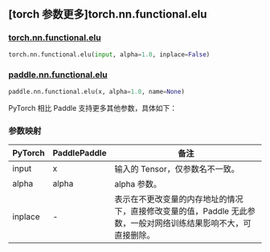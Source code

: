 ## [torch 参数更多]torch.nn.functional.elu

### [torch.nn.functional.elu](https://pytorch.org/docs/stable/generated/torch.nn.functional.elu.html#torch.nn.functional.elu)

```python
torch.nn.functional.elu(input, alpha=1.0, inplace=False)
```

### [paddle.nn.functional.elu](https://www.paddlepaddle.org.cn/documentation/docs/zh/develop/api/paddle/nn/functional/elu_cn.html)

```python
paddle.nn.functional.elu(x, alpha=1.0, name=None)
```

PyTorch 相比 Paddle 支持更多其他参数，具体如下：

### 参数映射

| PyTorch | PaddlePaddle | 备注                                                                                                            |
| ------- | ------------ | --------------------------------------------------------------------------------------------------------------- |
| input   | x            | 输入的 Tensor，仅参数名不一致。                                                                                 |
| alpha   | alpha        | alpha 参数。                                                                                                    |
| inplace | -            | 表示在不更改变量的内存地址的情况下，直接修改变量的值，Paddle 无此参数，一般对网络训练结果影响不大，可直接删除。 |

